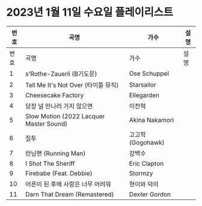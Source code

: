 # 2023년 1월 11일 수요일 플레이리스트

| 번호 | 곡명 | 가수 | 설명 |
|------|------|------|------|
| 번호 | 곡명 | 가수 | 설명 |
| 1 | s'Rothe-Zauerli (B기도문) | Ose Schuppel |  |
| 2 | Tell Me It's Not Over (타이틀 뮤직) | Starsailor |  |
| 3 | Cheesecake Factory | Ellegarden |  |
| 4 | 당장 널 만나러 가지 않으면 | 이찬혁 |  |
| 5 | Slow Motion (2022 Lacquer Master Sound) | Akina Nakamori |  |
| 6 | 질투 | 고고학 (Gogohawk) |  |
| 7 | 런닝맨 (Running Man) | 강백수 |  |
| 8 | I Shot The Sheriff | Eric Clapton |  |
| 9 | Firebabe (Feat. Debbie) | Stormzy |  |
| 10 | 어른이 된 후에 사랑은 너무 어려워 | 현이와 덕이 |  |
| 11 | Darn That Dream (Remastered) | Dexter Gordon |  |
